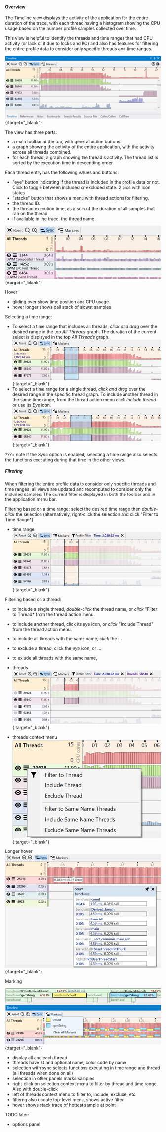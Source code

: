 #### Overview

The Timeline view displays the activity of the application for the entire duration of the trace, with each thread having a histogram showing the CPU usage based on the number profile samples collected over time.

This view is helpful to identify the threads and time ranges that had CPU activity (or lack of it due to locks and I/O) and also has features for filtering the entire profile data to consider only specific threads and time ranges.

[![Profiling UI screenshot](img/timeline-view_1028x418.png)](img/timeline-view_1028x418.png){:target="_blank"}

The view has three parts:

- a main toolbar at the top, with general action buttons.
- a graph showing the activity of the entire application, with the activity across all threads combined.
- for each thread, a graph showing the thread's activity. The thread list is sorted by the execution time in descending order.

Each thread entry has the following values and buttons:

- "eye" button indicating if the thread is included in the profile data or not. Click to toggle between included or excluded state. 2 pics with icon states
- "stacks" button that shows a menu with thread actions for filtering.
- the thread ID.
- the thread execution time, as a sum of the duration of all samples that ran on the thread.
- if available in the trace, the thread name.

[![Profiling UI screenshot](img/timeline-threads_708x240.png)](img/timeline-threads_708x240.png){:target="_blank"}

Hover
- gliding over show time position and CPU usage
- hover longer shows call stack of slowst samples

Selecting a time range:  

- To select a time range that includes all threads, *click and drag* over the desired range in the top *All Threads* graph. The duration of the current select is displayed in the top *All Threads* graph.
    [![Profiling UI screenshot](img/timeline-select_879x239.png)](img/timeline-select_879x239.png){:target="_blank"}
- To select a time range for a single thread, *click and drag* over the desired range in the specific thread graph. To include another thread in the same time range, from the thread action menu click *Include thread* or use its *Eye* icon.
    [![Profiling UI screenshot](img/timeline-select-single_879x199.png)](img/timeline-select-single_879x199.png){:target="_blank"}

???+ note
    If the *Sync* option is enabled, selecting a time range also selects the functions executing during that time in the other views.

##### Filtering

When filtering the entire profile data to consider only specific threads and time ranges, all views are updated and recomputed to consider only the included samples. The current filter is displayed in both the toolbar and in the application menu bar.

Filtering based on a time range: select the desired time range then *double-click* the selection (alternatively, right-click the selection and click "Filter to Time Range*).

- time range
    [![Profiling UI screenshot](img/timeline-filter-time_878x320.png)](img/timeline-filter-time_878x320.png){:target="_blank"}
    
Filtering based on a thread:

- to include a single thread, *double-click* the thread name, or *click* "Filter to Thread* from the thread action menu.
- to include another thread, click its eye icon, or *click* "Include Thread" from the thread action menu.
- to include all threads with the same name, *click* the ...
- to exclude a thread, click the *eye* icon, or ...
- to exlude all threads with the same name, 


- threads
    [![Profiling UI screenshot](img/timeline-filter-time-thread_889x317.png)](img/timeline-filter-time-thread_889x317.png){:target="_blank"}

- threads context menu
    [![Profiling UI screenshot](img/timeline-thread-menu_480x317.png)](img/timeline-thread-menu_480x317.png){:target="_blank"}

Longer hover
[![Profiling UI screenshot](img/timeline-hover_829x604.png)](img/timeline-hover_829x604.png){:target="_blank"}

Marking

[![Profiling UI screenshot](img/timeline-marking_929x333.png)](img/timeline-marking_929x333.png){:target="_blank"}

- display all and each thread
- threads have ID and optional name, color code by name
- selection with sync selects functions executing in time range and thread (all threads when done on all)
- selection in other panels marks samples 
- right-click on selection context menu to filter by thread and time range. Also with double-click
- left of threads context menu to filter to, include, exclude, etc
- filterng also update top-level menu, shows active filter
- hover shows stack trace of hottest sample at point

TODO later:
- options panel